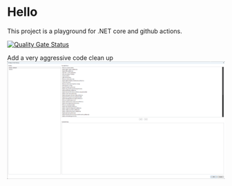 # Hello

This project is a playground for .NET core and github actions.

[![Quality Gate Status](https://sonarcloud.io/api/project_badges/measure?project=patstha_mydotnet&metric=alert_status)](https://sonarcloud.io/summary/new_code?id=patstha_mydotnet)

Add a very aggressive code clean up
![added all options in code cleanup profile in visual studio 2022](docs/assets/code-cleanup.png)
